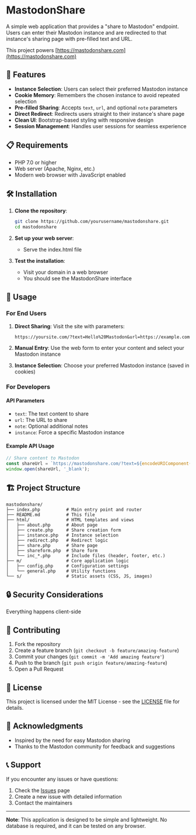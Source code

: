 # MastodonShare

A simple web application that provides a "share to Mastodon" endpoint. Users can enter their Mastodon instance and are redirected to that instance's sharing page with pre-filled text and URL.

This project powers [https://mastodonshare.com](https://mastodonshare.com)

## 🚀 Features

- **Instance Selection**: Users can select their preferred Mastodon instance
- **Cookie Memory**: Remembers the chosen instance to avoid repeated selection
- **Pre-filled Sharing**: Accepts `text`, `url`, and optional `note` parameters
- **Direct Redirect**: Redirects users straight to their instance's share page
- **Clean UI**: Bootstrap-based styling with responsive design
- **Session Management**: Handles user sessions for seamless experience

## 📋 Requirements

- PHP 7.0 or higher
- Web server (Apache, Nginx, etc.)
- Modern web browser with JavaScript enabled

## 🛠️ Installation

1. **Clone the repository**:
   ```bash
   git clone https://github.com/yourusername/mastodonshare.git
   cd mastodonshare
   ```

2. **Set up your web server**:
   - Serve the index.html file

4. **Test the installation**:
   - Visit your domain in a web browser
   - You should see the MastodonShare interface

## 📖 Usage

### For End Users

1. **Direct Sharing**: Visit the site with parameters:
   ```
   https://yoursite.com/?text=Hello%20Mastodon&url=https://example.com
   ```

2. **Manual Entry**: Use the web form to enter your content and select your Mastodon instance

3. **Instance Selection**: Choose your preferred Mastodon instance (saved in cookies)

### For Developers

#### API Parameters

- `text`: The text content to share
- `url`: The URL to share
- `note`: Optional additional notes
- `instance`: Force a specific Mastodon instance

#### Example API Usage

```javascript
// Share content to Mastodon
const shareUrl = `https://mastodonshare.com/?text=${encodeURIComponent('Check this out!')}&url=${encodeURIComponent('https://example.com')}`;
window.open(shareUrl, '_blank');
```

## 🏗️ Project Structure

```
mastodonshare/
├── index.php          # Main entry point and router
├── README.md          # This file
├── html/              # HTML templates and views
│   ├── about.php      # About page
│   ├── create.php     # Share creation form
│   ├── instance.php   # Instance selection
│   ├── redirect.php   # Redirect logic
│   ├── share.php      # Share page
│   ├── shareform.php  # Share form
│   └── inc_*.php      # Include files (header, footer, etc.)
├── m/                 # Core application logic
│   ├── config.php     # Configuration settings
│   └── general.php    # Utility functions
└── s/                 # Static assets (CSS, JS, images)
```

## 🔒 Security Considerations

Everything happens client-side

## 🤝 Contributing

1. Fork the repository
2. Create a feature branch (`git checkout -b feature/amazing-feature`)
3. Commit your changes (`git commit -m 'Add amazing feature'`)
4. Push to the branch (`git push origin feature/amazing-feature`)
5. Open a Pull Request

## 📝 License

This project is licensed under the MIT License - see the [LICENSE](LICENSE) file for details.

## 🙏 Acknowledgments

- Inspired by the need for easy Mastodon sharing
- Thanks to the Mastodon community for feedback and suggestions

## 📞 Support

If you encounter any issues or have questions:

1. Check the [Issues](https://github.com/yourusername/mastodonshare/issues) page
2. Create a new issue with detailed information
3. Contact the maintainers

---

**Note**: This application is designed to be simple and lightweight. No database is required, and it can be tested on any browser.